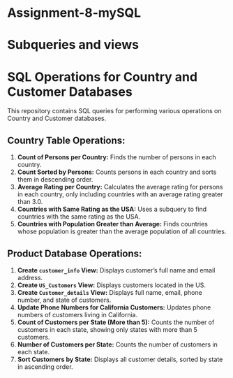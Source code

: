 # Assignment-8-mySQL
# Subqueries and views
# SQL Operations for Country and Customer Databases

This repository contains SQL queries for performing various operations on Country and Customer databases.

## Country Table Operations:
1. **Count of Persons per Country:** Finds the number of persons in each country.
2. **Count Sorted by Persons:** Counts persons in each country and sorts them in descending order.
3. **Average Rating per Country:** Calculates the average rating for persons in each country, only including countries with an average rating greater than 3.0.
4. **Countries with Same Rating as the USA:** Uses a subquery to find countries with the same rating as the USA.
5. **Countries with Population Greater than Average:** Finds countries whose population is greater than the average population of all countries.

## Product Database Operations:
1. **Create `customer_info` View:** Displays customer’s full name and email address.
2. **Create `US_Customers` View:** Displays customers located in the US.
3. **Create `Customer_details` View:** Displays full name, email, phone number, and state of customers.
4. **Update Phone Numbers for California Customers:** Updates phone numbers of customers living in California.
5. **Count of Customers per State (More than 5):** Counts the number of customers in each state, showing only states with more than 5 customers.
6. **Number of Customers per State:** Counts the number of customers in each state.
7. **Sort Customers by State:** Displays all customer details, sorted by state in ascending order.


